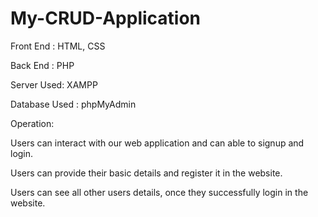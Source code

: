 # My-CRUD-Application
Front End : HTML, CSS

Back End : PHP

Server Used: XAMPP

Database Used : phpMyAdmin

Operation:

Users can interact with our web application and can able to signup and login.

Users can provide their basic details and register it in the website.

Users can see all other users details, once they successfully login in the website.
